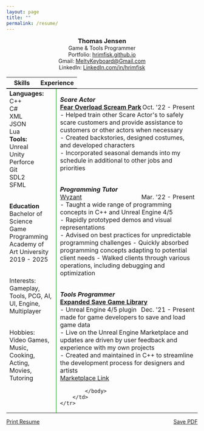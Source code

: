 ```yaml
---
layout: page
title: ""
permalink: /resume/
---
```


<!--<object data="/assets/resume.pdf" width="100%" height="600"></object>-->
<style>
h3
{
    margin: 0px;
}
h4
{
    text-align: center;
}
.skill
{
    font-size: 16pt;
    margin-bottom: 5px;
}
table.skill
{
    border: 0px solid black;
}
td.experience
{
    padding-left: 10px;
}
table, th, td {
    border: 0px solid black;
    vertical-align: top;
    margin:0px;
}
p {
    margin-bottom: 0px;
}
subheading
{
}
name
{
    font-size: 18pt;
}
</style>


<center>
<h3>Thomas Jensen</h3>
Game & Tools Programmer
<br>
Portfolio: <a href="https://hrimfisk.github.io/">hrimfisk.github.io</a>
<br>
Gmail: <a href="mailto: meltykeyboard@gmail.com">MeltyKeyboard@Gmail.com</a>
<br>
LinkedIn: <a href="https://www.linkedin.com/in/hrimfisk/">LinkedIn.com/in/hrimfisk</a>
<br>
<br>
</center>

<table>
    <th style="width:44%">
    <b>Skills</b>
    </th>
    <th>
    <b>Experience</b>
    </th>
</table>

<!--
<p style="text-align: left">
    <name>Thomas Jensen</name>
    <span style="float: right">
        
    </span>
<br>
    Game & Tools Programmer
    <span style="float: right">    
        
    </span>
</p>
-->

<table style="width:100%">
    <tr>
        <td style="width: 26%; border-right: 1px solid green"> <!-- 35 is the minimum for the left column. it will not shrink any more -->
            <subheading><b>Languages:</b></subheading> <br>
            C++ <br>
            C# <br>
            XML <br>
            JSON <br>
            Lua <br>
            <subheading><b>Tools:</b></subheading> <br>
            Unreal <br> 
            Unity <br>
            Perforce <br>
            Git <br>
            SDL2 <br>
            SFML <br>
            <body>
                <br>
                <p>
                    <b>Education</b><br>
                    <subheading>Bachelor of Science<br>
                    Game Programming <br></subheading>
                    Academy of Art University <br>
                    2019 - 2025 <br> <br>
                </p>
                <p> 
                    Interests:
                    Gameplay, Tools, PCG, AI, UI, Engine, Multiplayer <br> <br>
                </p>
                <p >
                    Hobbies: Video Games, Music, Cooking, Acting, Movies, Tutoring
                </p>
            </body>
        </td>
        <td class = "experience">            
            <body>
                <p style="text-align: left;">
                    <subheading><i><b>Scare Actor</b></i></subheading><br>
                    <b><a href="https://fearoverload.com/">Fear Overload Scream Park</a></b><span style="float:right;">Oct. '22 - Present</span> <br>
                    - Helped train other Scare Actor's to safely scare customers and provide assistance to customers or other actors when necessary<br>
                    - Created backstories, designed costumes, and developed characters<br>
                    - Incorporated seasonal demands into my schedule in additional to other jobs and priorities<br>
                    <br>
                </p>
                <p style="text-align: left;">
                    <subheading><i><b>Programming Tutor</b></i></subheading><br>
                    <a href="https://www.wyzant.com/match/tutor/88975343" target="_blank">Wyzant</a><span style="float:right;">Mar. '22 - Present</span><br>
                    - Taught a wide range of programming concepts in C++ and Unreal Engine 4/5 <br>
                    - Rapidly prototyped demos and visual representations<br>
                    - Advised on best practices for unpredictable programming challenges
                    - Quickly absorbed programming concepts adapting to potential client needs
                    - Walked clients through various operations, including debugging and optimization <br> <br>
                </p>
                <p style="text-align: left;">
                    <subheading><i><b>Tools Programmer</b></i></subheading><br>
                    <b><a href="https://hrimfisk.github.io/2022/02/16/save_plugin/">Expanded Save Game Library</a></b><span style="float:right;">Dec. '21 - Present</span> <br>
                    - Unreal Engine 4/5 plugin made for game developers to save and load game data <br>
                    - Live on the Unreal Engine Marketplace and updates are driven by user feedback and experience with my own projects<br>
                    - Created and maintained in C++ to streamline the development process for designers and artists<br>
                    <div class="dont-print">
                        <a href="https://www.unrealengine.com/marketplace/en-US/product/expanded-save-game-library?sessionInvalidated=true" target="_blank">Marketplace Link</a>
                    </div>
                </p>

            </body>
        </td>
    </tr>
</table>

<div class="dont-print">
    <p>
        <a href="javascript:window.print();">Print Resume</a>
        <span style="float: right">
            <a href="/assets/Resume.pdf" download>
                    Save PDF
            </a>
        </span>
    </p>
</div>